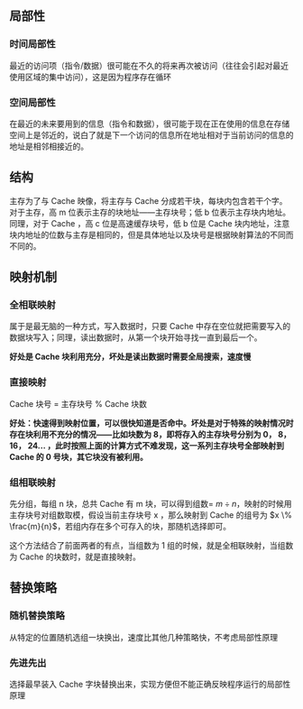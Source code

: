 ## 局部性
### 时间局部性
最近的访问项（指令/数据）很可能在不久的将来再次被访问（往往会引起对最近使用区域的集中访问），这是因为程序存在循环
### 空间局部性
在最近的未来要用到的信息（指令和数据），很可能于现在正在使用的信息在存储空间上是邻近的，说白了就是下一个访问的信息所在地址相对于当前访问的信息的地址是相邻相接近的。

## 结构
主存为了与 Cache 映像，将主存与 Cache 分成若干块，每块内包含若干个字。对于主存，高 m 位表示主存的块地址——主存块号；低 b 位表示主存块内地址。同理，对于 Cache ，高 c 位是高速缓存块号，低 b 位是 Cache 块内地址，注意块内地址的位数与主存是相同的，但是具体地址以及块号是根据映射算法的不同而不同的。

## 映射机制
### 全相联映射
属于是最无脑的一种方式，写入数据时，只要 Cache 中存在空位就把需要写入的数据块写入；同理，读出数据时，从第一个块开始寻找一直到最后一个。

**好处是 Cache 块利用充分，坏处是读出数据时需要全局搜索，速度慢**

### 直接映射
Cache 块号 = 主存块号 % Cache 块数

**好处：快速得到映射位置，可以很快知道是否命中。坏处是对于特殊的映射情况时存在块利用不充分的情况——比如块数为 8，即将存入的主存块号分别为 0， 8， 16， 24... ，此时按照上面的计算方式不难发现，这一系列主存块号全部映射到 Cache 的 0 号块，其它块没有被利用。**

### 组相联映射
先分组，每组 n 块，总共 Cache 有 m 块，可以得到组数= $m \div n$，映射的时候用主存块号对组数取模，假设当前主存块号 x ，那么映射到 Cache 的组号为 $x \% \frac{m}{n}$，若组内存在多个可存入的块，那随机选择即可。

这个方法结合了前面两者的有点，当组数为 1 组的时候，就是全相联映射，当组数为 Cache 的块数时，就是直接映射。

## 替换策略
### 随机替换策略
从特定的位置随机选组一块换出，速度比其他几种策略快，不考虑局部性原理

### 先进先出
选择最早装入 Cache 字块替换出来，实现方便但不能正确反映程序运行的局部性原理



 